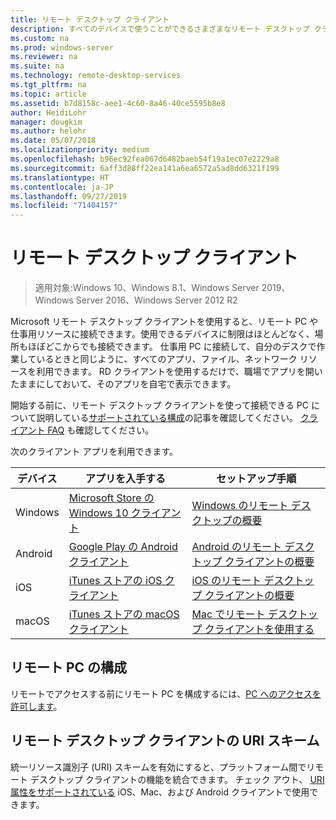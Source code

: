 ```yaml
---
title: リモート デスクトップ クライアント
description: すべてのデバイスで使うことができるさまざまなリモート デスクトップ クライアントについて説明します。
ms.custom: na
ms.prod: windows-server
ms.reviewer: na
ms.suite: na
ms.technology: remote-desktop-services
ms.tgt_pltfrm: na
ms.topic: article
ms.assetid: b7d8158c-aee1-4c60-8a46-40ce5595b8e8
author: HeidiLohr
manager: dougkim
ms.author: helohr
ms.date: 05/07/2018
ms.localizationpriority: medium
ms.openlocfilehash: b96ec92fea067d6482baeb54f19a1ec07e2229a8
ms.sourcegitcommit: 6aff3d88ff22ea141a6ea6572a5ad8dd6321f199
ms.translationtype: HT
ms.contentlocale: ja-JP
ms.lasthandoff: 09/27/2019
ms.locfileid: "71404157"
---
```

# <a name="remote-desktop-clients"></a>リモート デスクトップ クライアント

>適用対象:Windows 10、Windows 8.1、Windows Server 2019、Windows Server 2016、Windows Server 2012 R2

Microsoft リモート デスクトップ クライアントを使用すると、リモート PC や仕事用リソースに接続できます。使用できるデバイスに制限はほとんどなく、場所もほぼどこからでも接続できます。 仕事用 PC に接続して、自分のデスクで作業しているときと同じように、すべてのアプリ、ファイル、ネットワーク リソースを利用できます。 RD クライアントを使用するだけで、職場でアプリを開いたままにしておいて、そのアプリを自宅で表示できます。

開始する前に、リモート デスクトップ クライアントを使って接続できる PC について説明している[サポートされている構成](remote-desktop-supported-config.md)の記事を確認してください。 [クライアント FAQ](remote-desktop-client-faq.md) も確認してください。

次のクライアント アプリを利用できます。

| デバイス   | アプリを入手する                                                                                                     | セットアップ手順                                                                |
|----------|-----------------------------------------------------------------------------------------------------------------|------------------------------------------------------------------------------------|
| Windows  | [Microsoft Store の Windows 10 クライアント](https://go.microsoft.com/fwlink/?LinkID=616709)                      | [Windows のリモート デスクトップの概要](windows.md)                |
| Android  | [Google Play の Android クライアント](https://play.google.com/store/apps/details?id=com.microsoft.rdc.android)        | [Android のリモート デスクトップ クライアントの概要](remote-desktop-android.md) |
| iOS      | [iTunes ストアの iOS クライアント](https://itunes.apple.com/app/microsoft-remote-desktop/id714464092?mt=8)     | [iOS のリモート デスクトップ クライアントの概要](remote-desktop-ios.md)         |
| macOS    | [iTunes ストアの macOS クライアント](https://itunes.apple.com/app/microsoft-remote-desktop/id1295203466?mt=12) | [Mac でリモート デスクトップ クライアントを使用する](remote-desktop-mac.md)         |

## <a name="configuring-the-remote-pc"></a>リモート PC の構成

リモートでアクセスする前にリモート PC を構成するには、[PC へのアクセスを許可します](remote-desktop-allow-access.md)。

## <a name="remote-desktop-client-uri-scheme"></a>リモート デスクトップ クライアントの URI スキーム

統一リソース識別子 (URI) スキームを有効にすると、プラットフォーム間でリモート デスクトップ クライアントの機能を統合できます。 チェック アウト、 [URI 属性をサポートされている](remote-desktop-uri.md) iOS、Mac、および Android クライアントで使用できます。
